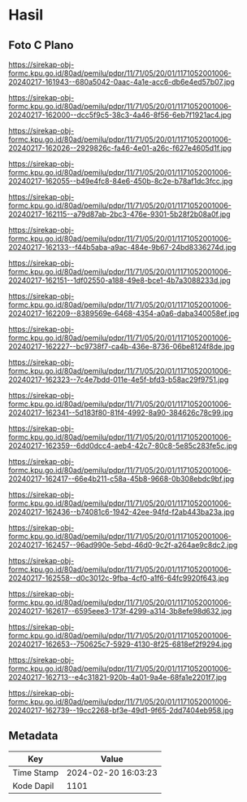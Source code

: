 # Hasil

## Foto C Plano

https://sirekap-obj-formc.kpu.go.id/80ad/pemilu/pdpr/11/71/05/20/01/1171052001006-20240217-161943--680a5042-0aac-4a1e-acc6-db6e4ed57b07.jpg

https://sirekap-obj-formc.kpu.go.id/80ad/pemilu/pdpr/11/71/05/20/01/1171052001006-20240217-162000--dcc5f9c5-38c3-4a46-8f56-6eb7f1921ac4.jpg

https://sirekap-obj-formc.kpu.go.id/80ad/pemilu/pdpr/11/71/05/20/01/1171052001006-20240217-162026--2929826c-fa46-4e01-a26c-f627e4605d1f.jpg

https://sirekap-obj-formc.kpu.go.id/80ad/pemilu/pdpr/11/71/05/20/01/1171052001006-20240217-162055--b49e4fc8-84e6-450b-8c2e-b78af1dc3fcc.jpg

https://sirekap-obj-formc.kpu.go.id/80ad/pemilu/pdpr/11/71/05/20/01/1171052001006-20240217-162115--a79d87ab-2bc3-476e-9301-5b28f2b08a0f.jpg

https://sirekap-obj-formc.kpu.go.id/80ad/pemilu/pdpr/11/71/05/20/01/1171052001006-20240217-162133--f44b5aba-a9ac-484e-9b67-24bd8336274d.jpg

https://sirekap-obj-formc.kpu.go.id/80ad/pemilu/pdpr/11/71/05/20/01/1171052001006-20240217-162151--1df02550-a188-49e8-bce1-4b7a3088233d.jpg

https://sirekap-obj-formc.kpu.go.id/80ad/pemilu/pdpr/11/71/05/20/01/1171052001006-20240217-162209--8389569e-6468-4354-a0a6-daba340058ef.jpg

https://sirekap-obj-formc.kpu.go.id/80ad/pemilu/pdpr/11/71/05/20/01/1171052001006-20240217-162227--bc9738f7-ca4b-436e-8736-06be8124f8de.jpg

https://sirekap-obj-formc.kpu.go.id/80ad/pemilu/pdpr/11/71/05/20/01/1171052001006-20240217-162323--7c4e7bdd-011e-4e5f-bfd3-b58ac29f9751.jpg

https://sirekap-obj-formc.kpu.go.id/80ad/pemilu/pdpr/11/71/05/20/01/1171052001006-20240217-162341--5d183f80-81f4-4992-8a90-384626c78c99.jpg

https://sirekap-obj-formc.kpu.go.id/80ad/pemilu/pdpr/11/71/05/20/01/1171052001006-20240217-162359--6dd0dcc4-aeb4-42c7-80c8-5e85c283fe5c.jpg

https://sirekap-obj-formc.kpu.go.id/80ad/pemilu/pdpr/11/71/05/20/01/1171052001006-20240217-162417--66e4b211-c58a-45b8-9668-0b308ebdc9bf.jpg

https://sirekap-obj-formc.kpu.go.id/80ad/pemilu/pdpr/11/71/05/20/01/1171052001006-20240217-162436--b74081c6-1942-42ee-94fd-f2ab443ba23a.jpg

https://sirekap-obj-formc.kpu.go.id/80ad/pemilu/pdpr/11/71/05/20/01/1171052001006-20240217-162457--96ad990e-5ebd-46d0-9c2f-a264ae9c8dc2.jpg

https://sirekap-obj-formc.kpu.go.id/80ad/pemilu/pdpr/11/71/05/20/01/1171052001006-20240217-162558--d0c3012c-9fba-4cf0-a1f6-64fc9920f643.jpg

https://sirekap-obj-formc.kpu.go.id/80ad/pemilu/pdpr/11/71/05/20/01/1171052001006-20240217-162617--6595eee3-173f-4299-a314-3b8efe98d632.jpg

https://sirekap-obj-formc.kpu.go.id/80ad/pemilu/pdpr/11/71/05/20/01/1171052001006-20240217-162653--750625c7-5929-4130-8f25-6818ef2f9294.jpg

https://sirekap-obj-formc.kpu.go.id/80ad/pemilu/pdpr/11/71/05/20/01/1171052001006-20240217-162713--e4c31821-920b-4a01-9a4e-68fa1e2201f7.jpg

https://sirekap-obj-formc.kpu.go.id/80ad/pemilu/pdpr/11/71/05/20/01/1171052001006-20240217-162739--19cc2268-bf3e-49d1-9f65-2dd7404eb958.jpg


## Metadata

| Key        | Value               |
| ---------- | ------------------- |
| Time Stamp | 2024-02-20 16:03:23 |
| Kode Dapil | 1101                |



